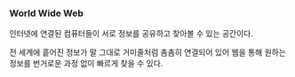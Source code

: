 ### World Wide Web
인터넷에 연결된 컴퓨터들이 서로 정보를 공유하고 찾아볼 수 있는 공간이다.

전 세계에 흩어진 정보가 말 그대로 거미줄처럼 촘촘히 연결되어 있어 웹을 통해 원하는 정보를 번거로운 과정 없이 빠르게 찾을 수 있다.
